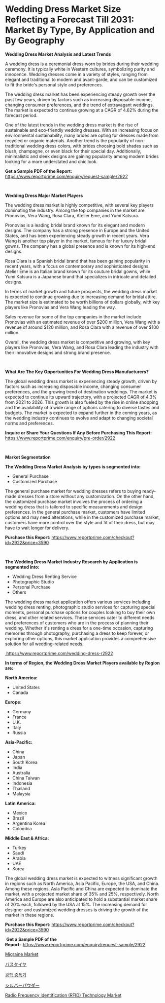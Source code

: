 <p><h1>Wedding Dress Market Size Reflecting a Forecast Till 2031: Market By Type, By Application and By Geography</h1></p><p><strong>Wedding Dress Market Analysis and Latest Trends</strong></p>
<p><p>A wedding dress is a ceremonial dress worn by brides during their wedding ceremony. It is typically white in Western cultures, symbolizing purity and innocence. Wedding dresses come in a variety of styles, ranging from elegant and traditional to modern and avant-garde, and can be customized to fit the bride's personal style and preferences.</p><p>The wedding dress market has been experiencing steady growth over the past few years, driven by factors such as increasing disposable income, changing consumer preferences, and the trend of extravagant weddings. The market is expected to continue growing at a CAGR of 4.62% during the forecast period.</p><p>One of the latest trends in the wedding dress market is the rise of sustainable and eco-friendly wedding dresses. With an increasing focus on environmental sustainability, many brides are opting for dresses made from recycled or organic materials. Another trend is the popularity of non-traditional wedding dress colors, with brides choosing bold shades such as blush, champagne, or even black for their special day. Additionally, minimalistic and sleek designs are gaining popularity among modern brides looking for a more understated and chic look.</p></p>
<p><strong>Get a Sample PDF of the Report:&nbsp;</strong> <a href="https://www.reportprime.com/enquiry/request-sample/2922">https://www.reportprime.com/enquiry/request-sample/2922</a></p>
<p>&nbsp;</p>
<p><strong>Wedding Dress Major Market Players</strong></p>
<p><p>The wedding dress market is highly competitive, with several key players dominating the industry. Among the top companies in the market are Pronovias, Vera Wang, Rosa Clara, Atelier Eme, and Yumi Katsura.</p><p>Pronovias is a leading bridal brand known for its elegant and modern designs. The company has a strong presence in Europe and the United States, and has been experiencing steady growth in recent years. Vera Wang is another top player in the market, famous for her luxury bridal gowns. The company has a global presence and is known for its high-end designs.</p><p>Rosa Clara is a Spanish bridal brand that has been gaining popularity in recent years, with a focus on contemporary and sophisticated designs. Atelier Eme is an Italian brand known for its couture bridal gowns, while Yumi Katsura is a Japanese brand that specializes in intricate and detailed designs.</p><p>In terms of market growth and future prospects, the wedding dress market is expected to continue growing due to increasing demand for bridal attire. The market size is estimated to be worth billions of dollars globally, with key players like Pronovias and Vera Wang leading the way.</p><p>Sales revenue for some of the top companies in the market include Pronovias with an estimated revenue of over $200 million, Vera Wang with a revenue of around $120 million, and Rosa Clara with a revenue of over $100 million.</p><p>Overall, the wedding dress market is competitive and growing, with key players like Pronovias, Vera Wang, and Rosa Clara leading the industry with their innovative designs and strong brand presence.</p></p>
<p>&nbsp;</p>
<p><strong>What Are The Key Opportunities For Wedding Dress Manufacturers?</strong></p>
<p><p>The global wedding dress market is experiencing steady growth, driven by factors such as increasing disposable income, changing consumer preferences, and the growing trend of destination weddings. The market is expected to continue its upward trajectory, with a projected CAGR of 4.3% from 2021 to 2026. This growth is also fueled by the rise in online shopping and the availability of a wide range of options catering to diverse tastes and budgets. The market is expected to expand further in the coming years, as the wedding industry continues to evolve and adapt to changing societal norms and preferences.</p></p>
<p><strong>Inquire or Share Your Questions If Any Before Purchasing This Report:</strong> <a href="https://www.reportprime.com/enquiry/pre-order/2922">https://www.reportprime.com/enquiry/pre-order/2922</a></p>
<p>&nbsp;</p>
<p><strong>Market Segmentation</strong></p>
<p><strong>The Wedding Dress Market Analysis by types is segmented into:</strong></p>
<p><ul><li>General Purchase</li><li>Customized Purchase</li></ul></p>
<p><p>The general purchase market for wedding dresses refers to buying ready-made dresses from a store without any customization. On the other hand, the customized purchase market involves the process of ordering a wedding dress that is tailored to specific measurements and design preferences. In the general purchase market, customers have limited options and may need alterations, while in the customized purchase market, customers have more control over the style and fit of their dress, but may have to wait longer for delivery.</p></p>
<p><strong>Purchase this Report:&nbsp;</strong><a href="https://www.reportprime.com/checkout?id=2922&price=3590">https://www.reportprime.com/checkout?id=2922&price=3590</a></p>
<p>&nbsp;</p>
<p><strong>The Wedding Dress Market Industry Research by Application is segmented into:</strong></p>
<p><ul><li>Wedding Dress Renting Service</li><li>Photographic Studio</li><li>Personal Purchase</li><li>Others</li></ul></p>
<p><p>The wedding dress market application offers various services including wedding dress renting, photographic studio services for capturing special moments, personal purchase options for couples looking to buy their own dress, and other related services. These services cater to different needs and preferences of customers who are in the process of planning their wedding. Whether it's renting a dress for a one-time occasion, capturing memories through photography, purchasing a dress to keep forever, or exploring other options, this market application provides a comprehensive solution for all wedding-related needs.</p></p>
<p><a href="https://www.reportprime.com/wedding-dress-r2922">&nbsp;https://www.reportprime.com/wedding-dress-r2922</a></p>
<p><strong>In terms of Region, the Wedding Dress Market Players available by Region are:</strong></p>
<p>
    <p> <strong> North America: </strong>
        <ul>
            <li>United States</li>
            <li>Canada</li>
        </ul>
        </p> 
    <p> <strong> Europe: </strong>
        <ul>
            <li>Germany</li>
            <li>France</li>
            <li>U.K.</li>
            <li>Italy</li>
            <li>Russia</li>
        </ul>
        </p> 
    <p> <strong> Asia-Pacific: </strong>
        <ul>
            <li>China</li>
            <li>Japan</li>
            <li>South Korea</li>
            <li>India</li>
            <li>Australia</li>
            <li>China Taiwan</li>
            <li>Indonesia</li>
            <li>Thailand</li>
            <li>Malaysia</li>
        </ul>
        </p> 
    <p> <strong> Latin America: </strong>
        <ul>
            <li>Mexico</li>
            <li>Brazil</li>
            <li>Argentina Korea</li>
            <li>Colombia</li>
        </ul>
        </p> 
    <p> <strong> Middle East & Africa: </strong>
        <ul>
            <li>Turkey</li>
            <li>Saudi</li>
            <li>Arabia</li>
            <li>UAE</li>
            <li>Korea</li>
        </ul>
    </p>
    </p>
<p><p>The global wedding dress market is expected to witness significant growth in regions such as North America, Asia Pacific, Europe, the USA, and China. Among these regions, Asia Pacific and China are expected to dominate the market, with a projected market share of 35% and 25%, respectively. North America and Europe are also anticipated to hold a substantial market share of 20% each, followed by the USA at 15%. The increasing demand for designer and customized wedding dresses is driving the growth of the market in these regions.</p></p>
<p><strong>Purchase this Report: </strong><a href="https://www.reportprime.com/checkout?id=2922&price=3590">https://www.reportprime.com/checkout?id=2922&price=3590</a></p>
<p>&nbsp;<strong>Get a Sample PDF of the Report:&nbsp;&nbsp;</strong><a href="https://www.reportprime.com/enquiry/request-sample/2922">https://www.reportprime.com/enquiry/request-sample/2922</a></p>
<p><strong></strong></p>
<p><p><a href="https://www.linkedin.com/pulse/global-migraine-market-size-trends-analysis-regional-ai4gc">Migraine Market</a></p><p><a href="https://medium.com/@camilcosta76856/%E3%83%90%E3%82%B9%E3%82%BF%E3%82%A4%E3%83%A4%E5%B8%82%E5%A0%B4%E5%B1%95%E6%9C%9B-2024%E5%B9%B4%E3%81%8B%E3%82%892031%E5%B9%B4%E3%81%BE%E3%81%A7%E3%81%AE%E5%AE%8C%E5%85%A8%E3%81%AA%E7%94%A3%E6%A5%AD%E5%88%86%E6%9E%90-54072ed10c78">バスタイヤ</a></p><p><a href="https://github.com/WilburKihn5676/Market-Research-Report-List-2/blob/main/30075496966.md">광학 증폭기</a></p><p><a href="https://medium.com/@camilcosta76856/%E5%B8%82%E5%A0%B4%E4%BA%88%E6%B8%AC-%E3%82%A2%E3%83%97%E3%83%AA%E3%82%B1%E3%83%BC%E3%82%B7%E3%83%A7%E3%83%B3-%E5%A4%AA%E9%99%BD%E5%85%89%E7%99%BA%E9%9B%BB-%E9%9B%BB%E5%AD%90%E5%B7%A5%E5%AD%A6-%E3%81%8A%E3%82%88%E3%81%B3%E3%82%BF%E3%82%A4%E3%83%97-%E3%82%B7%E3%83%AB%E3%83%90%E3%83%BC%E3%83%91%E3%82%A6%E3%83%80%E3%83%BC-%E3%82%B7%E3%83%AB%E3%83%90%E3%83%BC%E3%83%95%E3%83%AC%E3%83%BC%E3%82%AF-%E3%81%AB%E3%82%88%E3%82%8B%E3%82%B0%E3%83%AD%E3%83%BC%E3%83%90%E3%83%AB%E3%82%B7%E3%83%AB%E3%83%90%E3%83%BC%E3%83%91%E3%82%A6%E3%83%80%E3%83%BC%E3%81%AE%E3%83%88%E3%83%AC%E3%83%B3%E3%83%89%E3%81%A8%E5%BD%B1%E9%9F%BF%E5%88%86%E6%9E%90-2024%E5%B9%B4-2031%E5%B9%B4-1f3714ae0d3a">シルバーパウダー</a></p><p><a href="https://medium.com/@sean.peake0978/radio-frequency-identification-rfid-technology-market-outlook-and-forecast-from-2024-to-2031-00d185ae1cf7">Radio Frequency Identification (RFID) Technology Market</a></p></p>